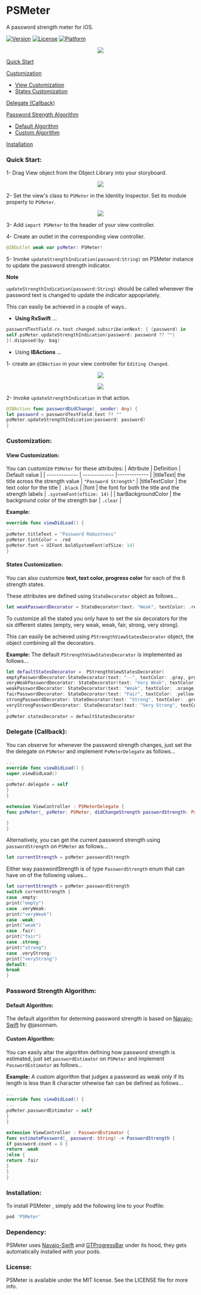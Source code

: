 # PSMeter
A password strength meter for iOS.

[![Version](https://img.shields.io/cocoapods/v/PSMeter.svg?style=flat)](https://cocoapods.org/pods/PSMeter)
[![License](https://img.shields.io/cocoapods/l/PSMeter.svg?style=flat)](https://cocoapods.org/pods/PSMeter)
[![Platform](https://img.shields.io/cocoapods/p/PSMeter.svg?style=flat)](https://cocoapods.org/pods/PSMeter)

<p align="center">
<img src="https://github.com/baianat/PSMeter/blob/main/InstructionAssets/preview.gif">
</p>

[Quick Start](#quick-start)

[Customization](#customization)
* [View Customization](#view-customization)
* [States Customization](#states-customization)

[Delegate (Callback)](#delegate-(callback))

[Password Strength Algorithm](#password-strength-algorithm)
* [Default Algorithm](#default-algorithm)
* [Custom Algorithm](#custom-algorithm)

[Installation](#installation)

### Quick Start:

1- Drag View object from the Object Library into your storyboard.
<p align="center">
<img src="https://github.com/baianat/PSMeter/blob/main/InstructionAssets/instruction1.png">
</p>

2- Set the view's class to `PSMeter` in the Identity Inspector. Set its module property to `PSMeter`.

<p align="center">
<img src="https://github.com/baianat/PSMeter/blob/main/InstructionAssets/instruction2.png">
</p>


3- Add `import PSMeter` to the header of your view controller.

4- Create an outlet in the corresponding view controller.
``` swift
@IBOutlet weak var psMeter: PSMeter!
```
5- Invoke `updateStrengthIndication(password:String)` on PSMeter instance to update the password strength indicator.

**Note**

`updateStrengthIndication(password:String)` should be called whenever the password text is changed to update the indicator appopriately.

This can easily be achieved in a couple of ways..

* **Using RxSwift** ...

``` swift
passwordTextField.rx.text.changed.subscribe(onNext: { (password) in
self.psMeter.updateStrengthIndication(password: password ?? "")
}).disposed(by: bag)
```

* Using **IBActions** ...

1- create an `@IBAction` in your view controller for `Editing Changed`.

<p align="center">
<img src="https://github.com/baianat/PSMeter/blob/main/InstructionAssets/instruction3.png">
</p>
<p align="center">
<img src="https://github.com/baianat/PSMeter/blob/main/InstructionAssets/instruction4.png">
</p>

2- Invoke `updateStrengthIndication` in that action.
``` swift
@IBAction func passwordDidChange(_ sender: Any) {
let password = passwordTextField.text ?? ""
psMeter.updateStrengthIndication(password: password)
}
```

### Customization:

#### View Customization:

You can customize `PSMeter` for these attributes:
| Attribute  | Definition | Default value |
| ------------- | ------------- |------------- |
|titleText| the title across the strength value | `"Password Strength"` |
|titleTextColor  | the text color for the title | `.black` |
|font  | the font for both the title and the strength labels | `.systemFont(ofSize: 14)` |
| barBackgroundColor | the background color of the strength bar | `.clear` |

**Example:**
``` swift
override func viewDidLoad() {
...
psMeter.titleText = "Password Robustness"
psMeter.tintColor = .red
psMeter.font = UIFont.boldSystemFont(ofSize: 14)
}
```

#### States Customization:
You can also customize **text, text color, progress color** for each of the 6 strength states.

These attributes are defined using `StateDecorator` object as follows...

``` swift
let weakPasswordDecorator = StateDecorator(text: "Weak", textColor: .red, progressColor: .red)
```
To customize all the stated you only have to set the six decorators for the six different states (empty, very weak, weak, fair, strong, very strong).

This can easily be achieved using `PStrengthViewStatesDecorator` object, the object combining all the decorators.

**Example:**
The default `PStrengthViewStatesDecorator` is implemented as follows...

``` swift
let defaultStatesDecorator =  PStrengthViewStatesDecorator(
emptyPasswordDecorator:StateDecorator(text: "--", textColor: .gray, progressColor: .gray),
veryWeakPasswordDecorator: StateDecorator(text: "Very Weak", textColor: .red, progressColor: .red),
weakPasswordDecorator: StateDecorator(text: "Weak", textColor: .orange, progressColor: .orange),
fairPasswordDecorator: StateDecorator(text: "Fair", textColor: .yellow, progressColor: .yellow),
strongPasswordDecorator: StateDecorator(text: "Strong", textColor: .green, progressColor: .green),
veryStrongPasswordDecorator: StateDecorator(text: "Very Strong", textColor: .blue, progressColor: .blue)
)
psMeter.statesDecorator = defaultStatesDecorator
```

### Delegate (Callback):
You can observe for whenever the password strength changes, just set the the delegate on `PSMeter` and implement `PsMeterDelegate` as follows...

``` swift
...
override func viewDidLoad() {
super.viewDidLoad()
...
psMeter.delegate = self
}
}

extension ViewController : PSMeterDelegate {
func psMeter(_ psMeter: PSMeter, didChangeStrength passwordStrength: PasswordStrength) {

}
}
```
Alternatively, you can get the current password strength using `passwordStrength` on `PSMeter` as follows...

``` swift
let currentStrength = psMeter.passwordStrength
```

Either way passwordStrength is of type `PasswordStrength` enum that can have on of the following values...

``` swift
let currentStrength = psMeter.passwordStrength
switch currentStrength {
case .empty:
print("empty")
case .veryWeak:
print("veryWeak")
case .weak:
print("weak")
case .fair:
print("fair")
case .strong:
print("strong")
case .veryStrong:
print("veryStrong")
default:
break
}
```

### Password Strength Algorithm:

#### Default Algorithm:
The default algorithm for determing password strength is based on [Navajo-Swift](https://github.com/jasonnam/Navajo-Swift) by @jasonnam.

#### Custom Algorithm:
You can easily altar the algorithm defining how password strength is estimated, just set `passwordEstimator` on `PSMeter` and implement `PasswordEstimator` as follows...

**Example:** A custom algorithm that judges a password as weak only if its length is less than 8 character othewise fair can be defined as follows...

``` swift
...
override func viewDidLoad() {
...
psMeter.passwordEstimator = self
}
}

extension ViewController : PasswordEstimator {
func estimatePassword(_ password: String) -> PasswordStrength {
if password.count = 8 {
return .weak
}else {
return .fair
}
}
}
```

### Installation:
To install PSMeter , simply add the following line to your Podfile:

```ruby
pod 'PSMeter'
```


### Dependency:
PSMeter uses [Navajo-Swift](https://github.com/jasonnam/Navajo-Swift) and [GTProgressBar](https://github.com/gregttn/GTProgressBar) under its hood, they gets automatically installed with your pods.

### License:
PSMeter is available under the MIT license. See the LICENSE file for more info.
